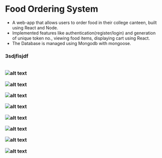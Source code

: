 
# Food Ordering System


- A web-app that allows users to order food in their college canteen, built using React and Node.
- Implemented features like authentication(register/login) and generation of unique token no., viewing food items, displaying cart using React.
- The Database is managed using Mongodb with mongoose.
<h3>3sdjfisjdf<//h3>
<br >
<br >

![alt text](https://imgtr.ee/images/2023/06/11/Kci41.jpg)

![alt text](https://imgtr.ee/images/2023/06/11/KcFoM.jpg)

![alt text](https://imgtr.ee/images/2023/06/11/KcjXX.jpg)

![alt text](https://imgtr.ee/images/2023/06/11/Kczxl.jpg)

![alt text](https://imgtr.ee/images/2023/06/11/KcPvV.jpg)

![alt text](https://imgtr.ee/images/2023/06/11/KcHi3.jpg)

![alt text](https://imgtr.ee/images/2023/06/11/Ku7m0.jpg)

![alt text](https://imgtr.ee/images/2023/06/11/KcgyL.jpg)


